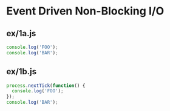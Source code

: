 # Event Driven Non-Blocking I/O

## ex/1a.js

``` js
console.log('FOO');
console.log('BAR');
```

## ex/1b.js

``` js
process.nextTick(function() {
  console.log('FOO');
});
console.log('BAR');
```
